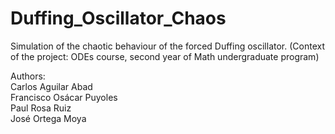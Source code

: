 # Duffing_Oscillator_Chaos
Simulation of the chaotic behaviour of the forced Duffing oscillator. (Context of the project: ODEs course, second year of Math undergraduate program)

Authors: <br /> 
Carlos Aguilar Abad  <br /> 
Francisco Osácar Puyoles  <br /> 
Paul Rosa Ruiz  <br /> 
José Ortega Moya
